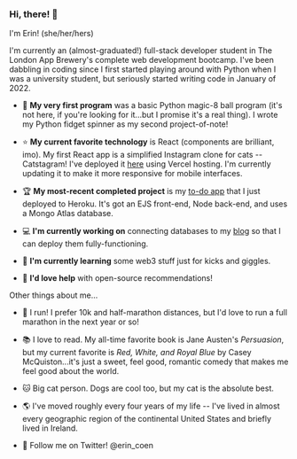 ### Hi, there! 👋

I'm Erin! (she/her/hers)

I'm currently an (almost-graduated!) full-stack developer student in The London App Brewery's complete web development bootcamp. I've been dabbling in coding since I first started playing around with Python when I was a university student, but seriously started writing code in January of 2022. 

- :beginner: **My very first program** was a basic Python magic-8 ball program (it's not here, if you're looking for it...but I promise it's a real thing). I wrote my Python fidget spinner as my second project-of-note!

- :star: **My current favorite technology** is React (components are brilliant, imo). My first React app is a simplified Instagram clone for cats -- Catstagram! I've deployed it [here](https://catstagram-navy.vercel.app/) using Vercel hosting. I'm currently updating it to make it more responsive for mobile interfaces.  

- :trophy: **My most-recent completed project** is my [to-do app](https://enigmatic-peak-88936.herokuapp.com/) that I just deployed to Heroku. It's got an EJS front-end, Node back-end, and uses a Mongo Atlas database.

- :computer: **I'm currently working on** connecting databases to my [blog](https://github.com/eireann07/blog-v1) so that I can deploy them fully-functioning.

- :seedling: **I'm currently learning** some web3 stuff just for kicks and giggles.

- :dancers: **I'd love help** with open-source recommendations!

Other things about me...
- :running: I run! I prefer 10k and half-marathon distances, but I'd love to run a full marathon in the next year or so!
- :books: I love to read. My all-time favorite book is Jane Austen's *Persuasion*, but my current favorite is *Red, White, and Royal Blue* by Casey McQuiston...it's just a sweet, feel good, romantic comedy that makes me feel good about the world. 
- :cat: Big cat person. Dogs are cool too, but my cat is the absolute best. 
- :earth_americas: I've moved roughly every four years of my life -- I've lived in almost every geographic region of the continental United States and briefly lived in Ireland.

- :hatched_chick: Follow me on Twitter! @erin_coen

<!--
**eireann07/eireann07** is a ✨ _special_ ✨ repository because its `README.md` (this file) appears on your GitHub profile.

Here are some ideas to get you started:


- 👯 I’m looking to collaborate on ...
- 🤔 I’m looking for help with ...
- 💬 Ask me about ...
- 📫 How to reach me: ...
- 😄 Pronouns: ...
- ⚡ Fun fact: ...
-->
